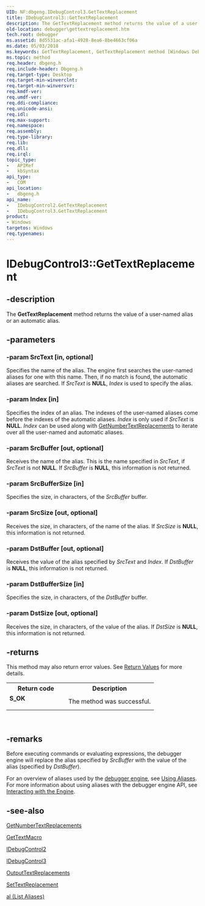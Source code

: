 ```yaml
---
UID: NF:dbgeng.IDebugControl3.GetTextReplacement
title: IDebugControl3::GetTextReplacement
description: The GetTextReplacement method returns the value of a user-named alias or an automatic alias.
old-location: debugger\gettextreplacement.htm
tech.root: debugger
ms.assetid: 8d5531ac-afa1-4928-8ea6-8be4663cf06a
ms.date: 05/03/2018
ms.keywords: GetTextReplacement, GetTextReplacement method [Windows Debugging], GetTextReplacement method [Windows Debugging],IDebugControl2 interface, GetTextReplacement method [Windows Debugging],IDebugControl3 interface, IDebugControl2 interface [Windows Debugging],GetTextReplacement method, IDebugControl2::GetTextReplacement, IDebugControl3 interface [Windows Debugging],GetTextReplacement method, IDebugControl3.GetTextReplacement, IDebugControl3::GetTextReplacement, IDebugControl_d21af006-aa5b-4faf-abba-3f28f338b6bd.xml, dbgeng/IDebugControl2::GetTextReplacement, dbgeng/IDebugControl3::GetTextReplacement, debugger.gettextreplacement
ms.topic: method
req.header: dbgeng.h
req.include-header: Dbgeng.h
req.target-type: Desktop
req.target-min-winverclnt: 
req.target-min-winversvr: 
req.kmdf-ver: 
req.umdf-ver: 
req.ddi-compliance: 
req.unicode-ansi: 
req.idl: 
req.max-support: 
req.namespace: 
req.assembly: 
req.type-library: 
req.lib: 
req.dll: 
req.irql: 
topic_type:
-	APIRef
-	kbSyntax
api_type:
-	COM
api_location:
-	dbgeng.h
api_name:
-	IDebugControl2.GetTextReplacement
-	IDebugControl3.GetTextReplacement
product:
- Windows
targetos: Windows
req.typenames: 
---
```


# IDebugControl3::GetTextReplacement


## -description


The <b>GetTextReplacement</b>  method returns the value of a user-named alias or an automatic alias.  


## -parameters




### -param SrcText [in, optional]

Specifies the name of the alias.  The engine first searches the user-named aliases for one with this name. Then, if no match is found, the automatic aliases are searched.  If <i>SrcText</i> is <b>NULL</b>, <i>Index</i> is used to specify the alias.


### -param Index [in]

Specifies the index of an alias.  The indexes of the user-named aliases come before the indexes of the automatic aliases.  <i>Index</i> is only used if <i>SrcText</i> is <b>NULL</b>.  <i>Index</i> can be used along with <a href="https://msdn.microsoft.com/library/windows/hardware/ff547988">GetNumberTextReplacements</a> to iterate over all the user-named and automatic aliases.


### -param SrcBuffer [out, optional]

Receives the name of the alias.  This is the name specified in <i>SrcText</i>, if <i>SrcText</i> is not <b>NULL</b>.  If <i>SrcBuffer</i> is <b>NULL</b>, this information is not returned.


### -param SrcBufferSize [in]

Specifies the size, in characters, of the <i>SrcBuffer</i> buffer.


### -param SrcSize [out, optional]

Receives the size, in characters, of the name of the alias.  If <i>SrcSize</i> is <b>NULL</b>, this information is not returned.


### -param DstBuffer [out, optional]

Receives the value of the alias specified by <i>SrcText</i> and <i>Index</i>.  If <i>DstBuffer</i> is <b>NULL</b>, this information is not returned.


### -param DstBufferSize [in]

Specifies the size, in characters, of the <i>DstBuffer</i> buffer.


### -param DstSize [out, optional]

Receives the size, in characters, of the value of the alias.  If <i>DstSize</i> is <b>NULL</b>, this information is not returned.


## -returns



This method may also return error values.  See <a href="https://msdn.microsoft.com/713f3ee2-2f5b-415e-9908-90f5ae428b43">Return Values</a> for more details.

<table>
<tr>
<th>Return code</th>
<th>Description</th>
</tr>
<tr>
<td width="40%">
<dl>
<dt><b>S_OK</b></dt>
</dl>
</td>
<td width="60%">
The method was successful.

</td>
</tr>
</table>
 




## -remarks



Before executing commands or evaluating expressions, the debugger engine will replace the alias specified by <i>SrcBuffer</i> with the value of the alias (specified by <i>DstBuffer</i>).

For an overview of aliases used by the <a href="https://msdn.microsoft.com/fa52a1f0-9397-48a5-acbd-ce5347c0baef">debugger engine</a>, see <a href="https://msdn.microsoft.com/library/windows/hardware/ff560047">Using Aliases</a>.  For more information about using aliases with the debugger engine API, see <a href="https://msdn.microsoft.com/library/windows/hardware/ff551041">Interacting with the Engine</a>.




## -see-also




<a href="https://msdn.microsoft.com/library/windows/hardware/ff547988">GetNumberTextReplacements</a>



<a href="https://msdn.microsoft.com/library/windows/hardware/ff549270">GetTextMacro</a>



<a href="https://msdn.microsoft.com/library/windows/hardware/ff550512">IDebugControl2</a>



<a href="https://msdn.microsoft.com/library/windows/hardware/ff550519">IDebugControl3</a>



<a href="https://msdn.microsoft.com/library/windows/hardware/ff553268">OutputTextReplacements</a>



<a href="https://msdn.microsoft.com/library/windows/hardware/ff556818">SetTextReplacement</a>



<a href="https://msdn.microsoft.com/library/windows/hardware/ff538014">al (List Aliases)</a>
 

 

